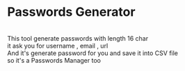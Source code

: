 # Passwords Generator

<br>This tool generate passwords with length 16 char <br>
it ask you for username , email , url <br>
And it's generate password for you and save it into CSV file <br>
so it's a Passwords Manager too
